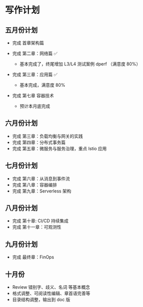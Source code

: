 # 写作计划

## 五月份计划

- 完成 首章架构篇
- 完成 第二章：网络篇    ✅
	- 基本完成了，终尾增加 L3/L4 测试案例  dperf （满意度 80%）
- 完成 第三章：应用篇  ✅
	- 基本完成，满意度 80%

- 完成 第七章 容器技术 
	- 预计本月底完成

## 六月份计划

- 完成 第三章：负载均衡与网关的实践
- 完成 第四章：分布式事务篇
- 完成 第五章：微服务与服务治理，重点 Istio 应用 

## 七月份计划

- 完成 第六章：从消息到事件流
- 完成 第八章：容器编排
- 完成 第九章：Serverless 架构

## 八月份计划

- 完成 第十章: CI/CD 持续集成
- 完成 第十一章：可观测性

## 九月份计划

- 完成 最终章：FinOps

## 十月份

- Review 错别字、歧义、名词 等基本概念
- 格式调整、可阅读性编辑、章首语完善等
- 目录结构调整，输出到 doc 版